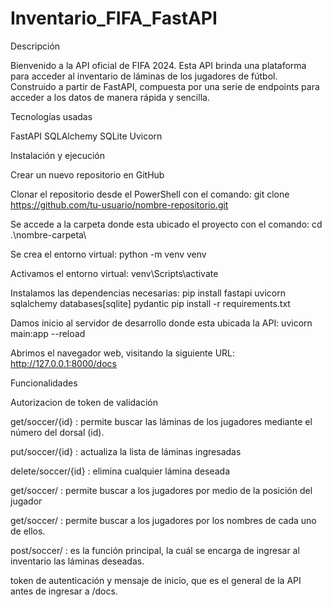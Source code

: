 # Inventario_FIFA_FastAPI

Descripción

Bienvenido a la API oficial de FIFA 2024.
Esta API brinda una plataforma para acceder al inventario de láminas de los jugadores de fútbol. Construido a partir de FastAPI, compuesta por una serie de endpoints para acceder a los datos de manera rápida y sencilla.

Tecnologías usadas

FastAPI
SQLAlchemy
SQLite
Uvicorn

Instalación y ejecución

Crear un nuevo repositorio en GitHub

Clonar el repositorio desde el PowerShell con el comando:
git clone https://github.com/tu-usuario/nombre-repositorio.git

Se accede a la carpeta donde esta ubicado el proyecto con el comando:
cd .\nombre-carpeta\

Se crea el entorno virtual:
python -m venv venv

Activamos el entorno virtual:
venv\Scripts\activate

Instalamos las dependencias necesarias:
pip install fastapi uvicorn sqlalchemy databases[sqlite] pydantic
pip install -r requirements.txt

Damos inicio al servidor de desarrollo donde esta ubicada la API:
uvicorn main:app --reload

Abrimos el navegador web, visitando la siguiente URL:
http://127.0.0.1:8000/docs

Funcionalidades

Autorizacion de token de validación

get/soccer/{id} : permite buscar las láminas de los jugadores mediante el número del dorsal (id).

put/soccer/{id} : actualiza la lista de láminas ingresadas

delete/soccer/{id} : elimina cualquier lámina deseada

get/soccer/ : permite buscar a los jugadores por medio de la posición del jugador

get/soccer/ : permite buscar a los jugadores por los nombres de cada uno de ellos.

post/soccer/ : es la función principal, la cuál se encarga de ingresar al inventario las láminas deseadas.

token de autenticación y mensaje de inicio, que es el general de la API antes de ingresar a /docs.






